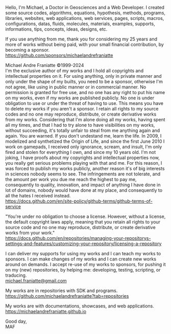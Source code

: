 ﻿  
Hello, I'm Michael, a Doctor in Geosciences and a Web Developer. I created some source codes, algorithms, equations, hypothesis, methods, programs, libraries, websites, web applications, web services, pages, scripts, macros, configurations, datas, fluids, molecules, materials, examples, supports, informations, tips, concepts, ideas, designs, etc.  
  
If you use anything from me, thank you for considering my 25 years and more of works without being paid, with your small financial contribution, by becoming a sponsor.  
https://github.com/sponsors/michaelandrefraniatte  
  
Michael Andre Franiatte ©1999-2024  
I'm the exclusive author of my works and I hold all copyrights and intellectual properties on it. For using anything, only in private manner and only under the shape of my builts, you need to be a sponsor, otherwise I'm not agree, like using in public manner or in commercial manner. No permission is granted for free use, and no one has any right to put his name on my works, even if my works are published publicly. No one is under obligation to use or under the threat of having to use. This means you have to delete my works if you aren't a sponsor. I retain all rights to my source codes and no one may reproduce, distribute, or create derivative works from my works. Considering that I'm alone doing all my works, having spent all my times, and that I had to try alone to have visibilities on my works, without succeeding, it's totally unfair to steal from me anything again and again. You are warned. If you don't undestand me, learn the life. In 2009, I modelized and synthetized the Origin of Life, and since the first June 2010 I work on gamepads, I received only ignorance, scream, and insult, I'm only fired and stolen for everything I own, and since my 10 years old. I'm not joking, I have proofs about my copyrights and intellectual properties now, you really get serious problems playing with that and me. For this reason, I was forced to publish my works publicly, another reason it's of big interests in sciences nobody seems to see. The infringements are not tolerate, and the amount per work you due me reach the highest to pay me, consequently to quality, innovation, and impact of anything I have done in lot of domains, nobody would have done at my place, and consequently to all the hates I received instead.  
https://docs.github.com/en/site-policy/github-terms/github-terms-of-service  
  
"You're under no obligation to choose a license. However, without a license, the default copyright laws apply, meaning that you retain all rights to your source code and no one may reproduce, distribute, or create derivative works from your work."  
https://docs.github.com/en/repositories/managing-your-repositorys-settings-and-features/customizing-your-repository/licensing-a-repository  
  
I can deliver my supports for using my works and I can teach my works to sponsors. I can make changes of my works and I can create new works around on demands. I accept re-use of my works to sponsors, for pushing it on my (new) repositories, by helping me: developing, testing, scripting, or traducing.  
michael.franiatte@gmail.com  
  
My works are in repositories with SDK and programs.  
https://github.com/michaelandrefraniatte?tab=repositories  
  
My works are with documentations, showcases, and web applications.  
https://michaelandrefraniatte.github.io  
  
Good day,  
MAF  
  